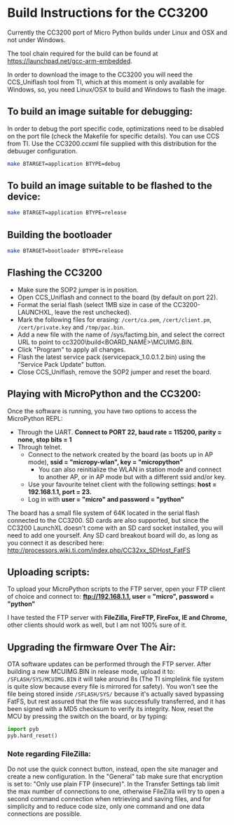 # Build Instructions for the CC3200

Currently the CC3200 port of Micro Python builds under Linux and OSX and not under Windows.

The tool chain required for the build can be found at <https://launchpad.net/gcc-arm-embedded>.

In order to download the image to the CC3200 you will need the CCS_Uniflash tool from TI, which at this 
moment is only available for Windows, so, you need Linux/OSX to build and Windows to flash the image.

## To build an image suitable for debugging:

In order to debug the port specific code, optimizations need to be disabled on the 
port file (check the Makefile for specific details). You can use CCS from TI.
Use the CC3200.ccxml file supplied with this distribution for the debuuger configuration. 
```bash
make BTARGET=application BTYPE=debug
```
## To build an image suitable to be flashed to the device:
```bash
make BTARGET=application BTYPE=release
```
## Building the bootloader
```bash
make BTARGET=bootloader BTYPE=release
```

## Flashing the CC3200
- Make sure the SOP2 jumper is in position.
- Open CCS_Uniflash and connect to the board (by default on port 22). 
- Format the serial flash (select 1MB size in case of the CC3200-LAUNCHXL, leave the rest unchecked).
- Mark the following files for erasing: `/cert/ca.pem`, `/cert/client.pm`, `/cert/private.key` and `/tmp/pac.bin`.
- Add a new file with the name of /sys/factimg.bin, and select the correct URL to point to cc3200\build\<BOARD_NAME>\MCUIMG.BIN.
- Click "Program" to apply all changes.
- Flash the latest service pack (servicepack_1.0.0.1.2.bin) using the "Service Pack Update" button.
- Close CCS_Uniflash, remove the SOP2 jumper and reset the board.

## Playing with MicroPython and the CC3200:

Once the software is running, you have two options to access the MicroPython REPL:

- Through the UART. 
  **Connect to PORT 22, baud rate = 115200, parity = none, stop bits = 1**
- Through telnet. 
  * Connect to the network created by the board (as boots up in AP mode), **ssid = "micropy-wlan", key = "micropython"**
    * You can also reinitialize the WLAN in station mode and connect to another AP, or in AP mode but with a
      different ssid and/or key.
  * Use your favourite telnet client with the following settings: **host = 192.168.1.1, port = 23.**
  * Log in with **user = "micro" and password = "python"**

The board has a small file system of 64K located in the serial flash connected to the CC3200. SD cards are also supported, but
since the CC3200 LaunchXL doesn't come with an SD card socket installed, you will need to add one yourself. Any SD card breakout
board will do, as long as you connect it as described here: <http://processors.wiki.ti.com/index.php/CC32xx_SDHost_FatFS>

## Uploading scripts:

To upload your MicroPython scripts to the FTP server, open your FTP client of choice and connect to:
**ftp://192.168.1.1, user = "micro", password = "python"**

I have tested the FTP server with **FileZilla, FireFTP, FireFox, IE and Chrome,** other clients should work as well, but I am 
not 100% sure of it.

## Upgrading the firmware Over The Air:

OTA software updates can be performed through the FTP server. After building a new MCUIMG.BIN in release mode, upload it to:
`/SFLASH/SYS/MCUIMG.BIN` it will take around 8s (The TI simplelink file system is quite slow because every file is mirrored for
safety). You won't see the file being stored inside `/SFLASH/SYS/` because it's actually saved bypassing FatFS, but rest assured that
the file was successfully transferred, and it has been signed with a MD5 checksum to verify its integrity. 
Now, reset the MCU by pressing the switch on the board, or by typing:

```python
import pyb
pyb.hard_reset()
```

### Note regarding FileZilla:

Do not use the quick connect button, instead, open the site manager and create a new configuration. In the "General" tab make 
sure that encryption is set to: "Only use plain FTP (insecure)". In the Transfer Settings tab limit the max number of connections 
to one, otherwise FileZilla will try to open a second command connection when retrieving and saving files, and for simplicity and 
to reduce code size, only one command and one data connections are possible.

  